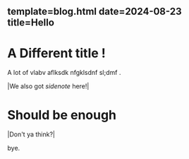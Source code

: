 template=blog.html
date=2024-08-23
title=Hello
----

# A Different title ! 

A lot of vlabv aflksdk nfgklsdnf sl;dmf .


|We also got *sidenote* here!|

# Should be enough
|Don't ya think?|

bye.
